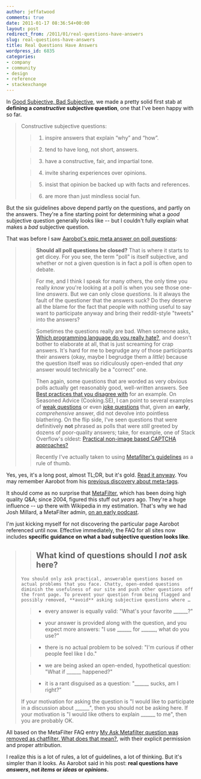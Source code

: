 ```yaml
---
author: jeffatwood
comments: true
date: 2011-01-17 08:36:54+00:00
layout: post
redirect_from: /2011/01/real-questions-have-answers
slug: real-questions-have-answers
title: Real Questions Have Answers
wordpress_id: 6835
categories:
- company
- community
- design
- reference
- stackexchange
---
```


In [Good Subjective, Bad Subjective](http://blog.stackoverflow.com/2010/09/good-subjective-bad-subjective/), we made a pretty solid first stab at **defining a _constructive_ subjective question**, one that I've been happy with so far. 



<blockquote>
Constructive subjective questions:


> 
> 

>   1. inspire answers that explain “why” and “how”.

>   2. tend to have long, not short, answers.

>   3. have a constructive, fair, and impartial tone.

>   4. invite sharing experiences over opinions.

>   5. insist that opinion be backed up with facts and references.

>   6. are more than just mindless social fun.

</blockquote>



But the six guidelines above depend partly on the questions, and partly on the answers. They're a fine starting point for determining what a _good_ subjective question generally looks like -- but I couldn't fully explain what makes a _bad_ subjective question.

That was before I saw [Aarobot's epic meta answer on poll questions](http://meta.stackoverflow.com/questions/75168/should-polls-be-maintained-as-community-wiki-questions-or-should-they-be-closed/75179#75179):



<blockquote>

> 
> **Should all poll questions be closed?** That is where it starts to get dicey.  For you see, the term "poll" is itself subjective, and whether or not a given question is in fact a poll is often open to debate.
> 
> 
 

> 
> For me, and I think I speak for many others, the only time you really _know_ you're looking at a poll is when you see those one-line _answers_.  But we can only close _questions_.  Is it always the fault of the questioner that the answers suck?  Do they deserve all the blame for the fact that people with nothing useful to say want to participate anyway and bring their reddit-style "tweets" into the answers?
> 
> 
 

> 
> Sometimes the questions really are bad.  When someone asks, [Which programming language do you really hate?](http://programmers.stackexchange.com/q/2846/3249), and doesn't bother to elaborate at all, that is just screaming for crap answers.  It's hard for me to begrudge any of those participants their answers (okay, maybe I begrudge them a _little_) because the question itself was so ridiculously open-ended that _any_ answer would technically be a "correct" one.
> 
> 
 

> 
> Then again, some questions that are worded as very obvious polls actually get reasonably good, well-written answers.  See [Best practices that you disagree with](http://programmers.stackexchange.com/q/14856/3249) for an example.  On Seasoned Advice (Cooking.SE), I can point to several examples of [weak questions](http://cooking.stackexchange.com/q/9562/41) or even [joke questions](http://cooking.stackexchange.com/q/9533/41) that, given an **early**, _comprehensive_ answer, did not devolve into pointless blathering.  On the flip side, I've seen questions that were definitively **not** phrased as polls that were _still_ greeted by dozens of poor-quality answers; take, for example, one of Stack Overflow's oldest: [Practical non-image based CAPTCHA approaches?](http://stackoverflow.com/q/8472/38360)
> 
> 
 

> 
> Recently I've actually taken to using [Metafilter's guidelines](http://faq.metafilter.com/tags/chatfilter) as a rule of thumb. 
</blockquote>



Yes, yes, it's a long post, almost TL;DR, but it's gold. [Read it anyway](http://meta.stackoverflow.com/questions/75168/should-polls-be-maintained-as-community-wiki-questions-or-should-they-be-closed/75179#75179). You may remember Aarobot from his [previous discovery about meta-tags](http://blog.stackoverflow.com/2010/08/the-death-of-meta-tags/). 

It should come as no surprise that [MetaFilter](http://www.metafilter.com/), which has been doing high quality Q&A; since 2004, figured this stuff out _years_ ago. They're a huge influence -- up there with Wikipedia in my estimation. That's why we had Josh Millard, a MetaFilter admin, [on an early podcast](http://blog.stackoverflow.com/2008/09/podcast-22/).



I'm just kicking myself for not discovering the particular page Aarobot referenced until now. Effective immediately, the FAQ for all sites now includes **specific guidance on what a bad subjective question looks like**.



<blockquote>

> 
> ## What kind of questions should I _not_ ask here?
> 
> 

> 
> 
    You should only ask practical, answerable questions based on actual problems that you face. Chatty, open-ended questions diminish the usefulness of our site and push other questions off the front page. To prevent your question from being flagged and possibly removed, **avoid** asking subjective questions where …
    
> 
> 
        
>   * every answer is equally valid: "What's your favorite ______?"
> 
        
>   * your answer is provided along with the question, and you expect more answers: "I use ______ for ______, what do you use?"
> 
        
>   * there is no actual problem to be solved: "I'm curious if other people feel like I do."
> 
        
>   * we are being asked an open-ended, hypothetical question: "What if ______ happened?"
> 
        
>   * it is a rant disguised as a question: "______ sucks, am I right?"
> 
    

> 
> 

> 
> 
If your motivation for asking the question is "I would like to participate in a discussion about ______", then you should not be asking here. If your motivation is "I would like others to explain ______ to me", then you are probably OK. 

> 
> 
</blockquote>





All based on the MetaFilter FAQ entry [My Ask Metafilter question was removed as chatfilter. What does that mean?](http://faq.metafilter.com/tags/chatfilter), with their explicit permission and proper attribution.



I realize this is a lot of rules, a lot of guidelines, a lot of thinking. But it's simpler than it looks. As Aarobot said in his post: **real questions have _answers_, not _items_ or _ideas_ or _opinions_.**


